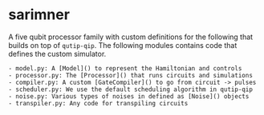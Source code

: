 # sarimner

A five qubit processor family with custom definitions for the following that 
builds on top of `qutip-qip`. The following modules contains code that defines
the custom simulator.

    - model.py: A [Model]() to represent the Hamiltonian and controls
    - processor.py: The [Processor]() that runs circuits and simulations
    - compiler.py: A custom [GateCompiler]() to go from circuit -> pulses
    - scheduler.py: We use the default scheduling algorithm in qutip-qip
    - noise.py: Various types of noises in defined as [Noise]() objects
    - transpiler.py: Any code for transpiling circuits
